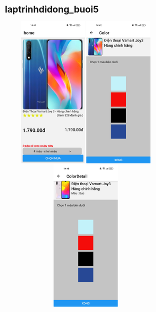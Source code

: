 # laptrinhdidong_buoi5
<p align="center">
  <img src="./Lab5/assets/m1.jpg" width="200"/>
  <img src="./Lab5/assets/m2.jpg" width="200"/>
  <img src="./Lab5/assets/m3.jpg" width="200"/>
</p>

